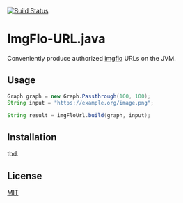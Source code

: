 [![Build Status](https://magnum.travis-ci.com/the-grid/imgflo-url-java.svg?token=9xAVMRcpBzfSYDP6cJdk&branch=master)](https://magnum.travis-ci.com/the-grid/imgflo-url-java)

# ImgFlo-URL.java

Conveniently produce authorized [imgflo](https://github.com/jonnor/imgflo) URLs on the JVM.


## Usage

```java
Graph graph = new Graph.Passthrough(100, 100);
String input = "https://example.org/image.png";

String result = imgFloUrl.build(graph, input);
```


## Installation

tbd.


## License

[MIT](LICENSE.md)
